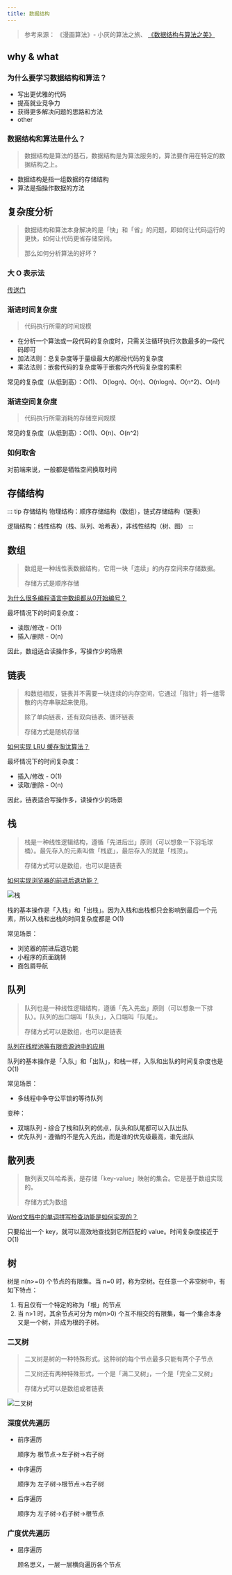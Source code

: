 ```yaml
---
title: 数据结构
---
```


> 参考来源：
> 《漫画算法》- 小灰的算法之旅、
> [《数据结构与算法之美》](https://time.geekbang.org/column/article/39972)

## why & what

### 为什么要学习数据结构和算法？
- 写出更优雅的代码
- 提高就业竞争力
- 获得更多解决问题的思路和方法
- other

### 数据结构和算法是什么？
> 数据结构是算法的基石，数据结构是为算法服务的，算法要作用在特定的数据结构之上。
- 数据结构是指一组数据的存储结构
- 算法是指操作数据的方法

## 复杂度分析
> 数据结构和算法本身解决的是「快」和「省」的问题，即如何让代码运行的更快，如何让代码更省存储空间。
>
> 那么如何分析算法的好坏？

### 大 O 表示法
[传送门][传送门]

### 渐进时间复杂度
> 代码执行所需的时间规模

- 在分析一个算法或一段代码的复杂度时，只需关注循环执行次数最多的一段代码即可
- 加法法则：总复杂度等于量级最大的那段代码的复杂度
- 乘法法则：嵌套代码的复杂度等于嵌套内外代码复杂度的乘积

常见的复杂度（从低到高）：O(1)、 O(logn)、O(n)、O(nlogn)、O(n^2)、O(n!)


### 渐进空间复杂度
> 代码执行所需消耗的存储空间规模

常见的复杂度（从低到高）：O(1)、O(n)、O(n^2)

### 如何取舍
对前端来说，一般都是牺牲空间换取时间


## 存储结构
::: tip 存储结构
物理结构：顺序存储结构（数组），链式存储结构（链表）

逻辑结构：线性结构（栈、队列、哈希表），非线性结构（树、图）
:::

## 数组
> 数组是一种线性表数据结构，它用一块「连续」的内存空间来存储数据。
>
> 存储方式是顺序存储

[为什么很多编程语言中数组都从0开始编号？][数组]

最坏情况下的时间复杂度：
- 读取/修改 - O(1)
- 插入/删除 - O(n)

因此，数组适合读操作多，写操作少的场景

## 链表
> 和数组相反，链表并不需要一块连续的内存空间，它通过「指针」将一组零散的内存串联起来使用。
>
> 除了单向链表，还有双向链表、循环链表
>
> 存储方式是随机存储

[如何实现 LRU 缓存淘汰算法？][链表]

最坏情况下的时间复杂度：
- 插入/修改 - O(1)
- 读取/删除 - O(n)

因此，链表适合写操作多，读操作少的场景

## 栈
> 栈是一种线性逻辑结构，遵循「先进后出」原则（可以想象一下羽毛球桶）。最先存入的元素叫做「栈底」，最后存入的就是「栈顶」。
>
> 存储方式可以是数组，也可以是链表

[如何实现浏览器的前进后退功能？][栈]

![栈](https://img.imgdb.cn/item/601035f13ffa7d37b3b612ce.gif)

栈的基本操作是「入栈」和「出栈」。因为入栈和出栈都只会影响到最后一个元素，所以入栈和出栈的时间复杂度都是 O(1)

常见场景：
- 浏览器的前进后退功能
- 小程序的页面跳转
- 面包屑导航

## 队列
> 队列也是一种线性逻辑结构，遵循「先入先出」原则（可以想象一下排队）。队列的出口端叫「队头」，入口端叫「队尾」。
>
> 存储方式可以是数组，也可以是链表

[队列在线程池等有限资源池中的应用][队列]

队列的基本操作是「入队」和「出队」，和栈一样，入队和出队的时间复杂度也是 O(1)

常见场景：
- 多线程中争夺公平锁的等待队列

变种：
- 双端队列 - 综合了栈和队列的优点，队头和队尾都可以入队出队
- 优先队列 - 遵循的不是先入先出，而是谁的优先级最高，谁先出队

## 散列表
> 散列表又叫哈希表，是存储「key-value」映射的集合。它是基于数组实现的。
>
> 存储方式为数组

[Word文档中的单词拼写检查功能是如何实现的？][散列表]

只要给出一个 key，就可以高效地查找到它所匹配的 value。时间复杂度接近于 O(1)

## 树
树是 n(n>=0) 个节点的有限集。当 n=0 时，称为空树。在任意一个非空树中，有如下特点：
1. 有且仅有一个特定的称为「根」的节点
2. 当 n>1 时，其余节点可分为 m(m>0) 个互不相交的有限集，每一个集合本身又是一个树，并成为根的子树。

### 二叉树
> 二叉树是树的一种特殊形式。这种树的每个节点最多只能有两个子节点
>
> 二叉树还有两种特殊形式，一个是「满二叉树」，一个是「完全二叉树」
>
> 存储方式可以是数组或者链表

![二叉树](https://static001.geekbang.org/resource/image/09/2b/09c2972d56eb0cf67e727deda0e9412b.jpg)

### 深度优先遍历
- 前序遍历

    顺序为 根节点->左子树->右子树
    
- 中序遍历
    
    顺序为 左子树->根节点->右子树
    
- 后序遍历

    顺序为 左子树->右子树->根节点

### 广度优先遍历
- 层序遍历

    顾名思义，一层一层横向遍历各个节点


[传送门]: https://time.geekbang.org/column/article/40036

[数组]: https://time.geekbang.org/column/article/40961


[链表]: https://time.geekbang.org/column/article/41013


[栈]: https://time.geekbang.org/column/article/41222


[队列]: https://time.geekbang.org/column/article/41330


[散列表]: https://time.geekbang.org/column/article/64233
